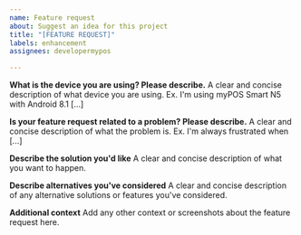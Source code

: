```yaml
---
name: Feature request
about: Suggest an idea for this project
title: "[FEATURE REQUEST]"
labels: enhancement
assignees: developermypos

---
```


**What is the device you are using? Please describe.**
A clear and concise description of what device you are using. Ex. I'm using myPOS Smart N5 with Android 8.1 [...]

**Is your feature request related to a problem? Please describe.**
A clear and concise description of what the problem is. Ex. I'm always frustrated when [...]

**Describe the solution you'd like**
A clear and concise description of what you want to happen.

**Describe alternatives you've considered**
A clear and concise description of any alternative solutions or features you've considered.

**Additional context**
Add any other context or screenshots about the feature request here.
